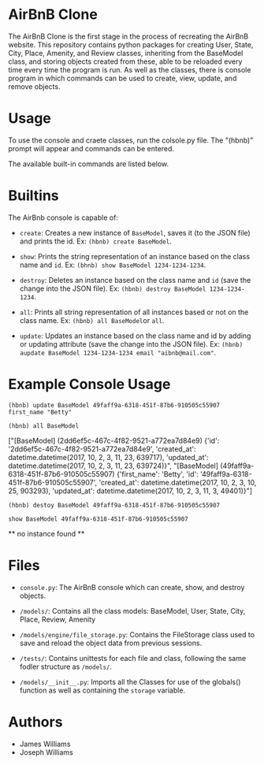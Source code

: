 # AirBnB Clone

The AirBnB Clone is the first stage in the process of recreating the AirBnB website. This repository contains python packages for creating User, State, City, Place, Amenity, and Review classes, inheriting from the BaseModel class, and storing objects created from these, able to be reloaded every time every time the program is run. As well as the classes, there is console program in which commands can be used to create, view, update, and remove objects.

# Usage

To use the console and craete classes, run the colsole.py file. The "(hbnb)" prompt will appear and commands can be entered.

The available built-in commands are listed below.

# Builtins
The AirBnb console is capable of:

* `create`: Creates a new instance of `BaseModel`, saves it (to the JSON file) and prints the id. Ex: `(hbnb) create BaseModel`.

* `show`: Prints the string representation of an instance based on the class name and `id`. Ex: `(bhnb) show BaseModel 1234-1234-1234`.

* `destroy`: Deletes an instance based on the class name and `id` (save the change into the JSON file). Ex: `(hbnb) destroy BaseModel 1234-1234-1234`.

* `all`: Prints all string representation of all instances based or not on the class name. Ex: `(hbnb) all BaseModel`or `all`.

* `update`: Updates an instance based on the class name and id by adding or updating attribute (save the change into the JSON file). Ex: `(hbnb) aupdate BaseModel 1234-1234-1234 email "aibnb@mail.com"`.

# Example Console Usage

`(hbnb) update BaseModel 49faff9a-6318-451f-87b6-910505c55907 first_name "Betty"`

`(hbnb) all BaseModel`

["[BaseModel] (2dd6ef5c-467c-4f82-9521-a772ea7d84e9) {'id': '2dd6ef5c-467c-4f82-9521-a772ea7d84e9', 'created_at': datetime.datetime(2017, 10, 2, 3, 11, 23, 639717), 'updated_at': datetime.datetime(2017, 10, 2, 3, 11, 23, 639724)}", "[BaseModel] (49faff9a-6318-451f-87b6-910505c55907) {'first_name': 'Betty', 'id': '49faff9a-6318-451f-87b6-910505c55907', 'created_at': datetime.datetime(2017, 10, 2, 3, 10, 25, 903293), 'updated_at': datetime.datetime(2017, 10, 2, 3, 11, 3, 49401)}"]

`(hbnb) destoy BaseModel 49faff9a-6318-451f-87b6-910505c55907`

`show BaseModel 49faff9a-6318-451f-87b6-910505c55907`

** no instance found **


# Files

* `console.py`: The AirBnB console which can create, show, and destroy objects.

* `/models/`: Contains all the class models: BaseModel, User, State, City, Place, Review, Amenity

* `/models/engine/file_storage.py`: Contains the FileStorage class used to save and reload the object data from previous sessions.

* `/tests/`: Contains unittests for each file and class, following the same fodler structure as `/models/`.

* `/models/__init__.py`: Imports all the Classes for use of the globals() function as well as containing the `storage` variable.

# Authors

* James Williams
* Joseph Williams